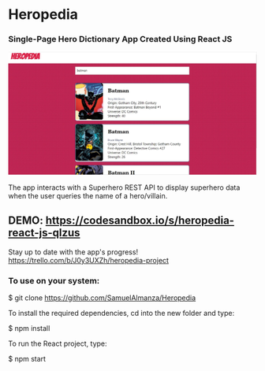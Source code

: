 # Heropedia

### Single-Page Hero Dictionary App Created Using React JS

![app screenshot showing Batman query](https://github.com/SamuelAlmanza/Heropedia/blob/master/Heropedia%20Screen.JPG "Screenshot")

The app interacts with a Superhero REST API to display superhero data when the user queries the name of a hero/villain.

## DEMO: https://codesandbox.io/s/heropedia-react-js-qlzus

Stay up to date with the app's progress! 
https://trello.com/b/J0y3UXZh/heropedia-project


### To use on your system: 

$ git clone https://github.com/SamuelAlmanza/Heropedia

To install the required dependencies, cd into the new folder and type:

$ npm install

To run the React project, type: 

$ npm start

